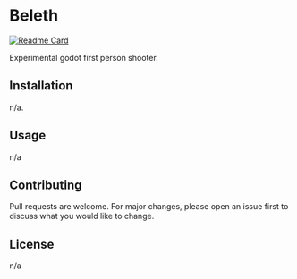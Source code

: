 # Beleth

[![Readme Card](https://github-readme-stats.vercel.app/api/pin/?username=Emaleth&repo=Beleth&show_owner=true&include_all_commits=true&theme=radical)](https://github.com/emaleth/beleth)

Experimental godot first person shooter.
<!--more-->
## Installation

n/a.


## Usage

n/a

## Contributing
Pull requests are welcome. For major changes, please open an issue first to discuss what you would like to change.


## License
n/a
